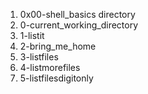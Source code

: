 1. 0x00-shell_basics    directory
2. 0-current_working_directory    
3. 1-listit
4. 2-bring_me_home
5. 3-listfiles
6. 4-listmorefiles
7. 5-listfilesdigitonly
